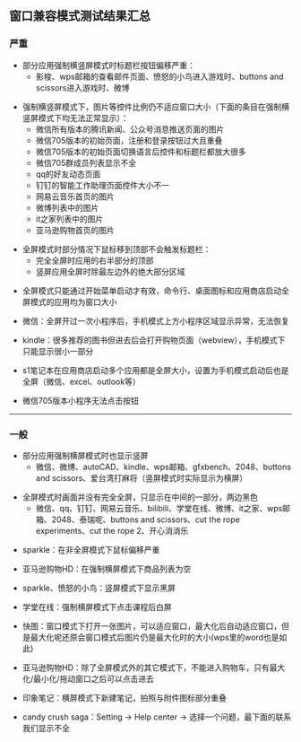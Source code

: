 ## 窗口兼容模式测试结果汇总
### 严重
- 部分应用强制横竖屏模式时标题栏按钮偏移严重：
   - 影梭、wps邮箱的查看邮件页面、愤怒的小鸟进入游戏时、buttons and scissors进入游戏时、微博
<p>
   
- 强制横竖屏模式下，图片等控件比例仍不适应窗口大小（下面的条目在强制横竖屏模式下均无法正常显示）：
   - 微信所有版本的腾讯新闻、公众号消息推送页面的图片
   - 微信705版本的初始页面，注册和登录按钮过大且重叠
   - 微信705版本的初始页面切换语言后控件和标题栏都放大很多
   - 微信705群成员列表显示不全
   - qq的好友动态页面
   - 钉钉的智能工作助理页面控件大小不一
   - 网易云音乐首页的图片
   - 微博列表中的图片
   - it之家列表中的图片
   - 亚马逊购物首页的图片
<p>
   
- 全屏模式时部分情况下鼠标移到顶部不会触发标题栏：
   - 完全全屏时应用的右半部分的顶部
   - 竖屏应用全屏时除最左边外的绝大部分区域
<p>
   
- 全屏模式只能通过开始菜单启动才有效，命令行、桌面图标和应用商店启动全屏模式的应用均为窗口大小
<p>
   
- 微信：全屏开过一次小程序后，手机模式上方小程序区域显示异常，无法恢复
<p>
   
- kindle：很多推荐的图书但进去后会打开购物页面（webview），手机模式下只能显示很小一部分
<p>
  
- s1笔记本在应用商店启动多个应用都是全屏大小，设置为手机模式启动后也是全屏（微信、excel、outlook等）
<p>
  
- 微信705版本小程序无法点击按钮
***
### 一般
- 部分应用强制横屏模式时也显示竖屏
   - 微信、微博、autoCAD、kindle、wps邮箱、gfxbench、2048、buttons and scissors、爱台湾打麻将（竖屏模式时实际显示为横屏）
<p>
   
- 全屏模式时画面并没有完全全屏，只显示在中间的一部分，两边黑色
   - 微信、qq、钉钉、网易云音乐、bilibili、学堂在线、微博、it之家、wps邮箱、2048、泰瑞呢、buttons and scissors、cut the rope experiments、cut the rope 2、开心消消乐
<p>
   
- sparkle：在非全屏模式下鼠标偏移严重
<p>
   
- 亚马逊购物HD：在强制横屏模式下商品列表为空
<p>
   
- sparkle、愤怒的小鸟：竖屏模式下显示黑屏
<p>
   
- 学堂在线：强制横屏模式下点击课程后白屏
<p>
   
- 快图：窗口模式下打开一张图片，可以适应窗口，最大化后自动适应窗口，但是最大化呢还原会窗口模式后图片仍是最大化时的大小(wps里的word也是如此)
<p>
   
- 亚马逊购物HD：除了全屏模式外的其它模式下，不能进入购物车，只有最大化/最小化/拖动窗口之后可以点击进去
<p>
   
- 印象笔记：横屏模式下新建笔记，拍照与附件图标部分重叠
<p>
   
- candy crush saga：Setting → Help center → 选择一个问题，最下面的联系我们显示不全

